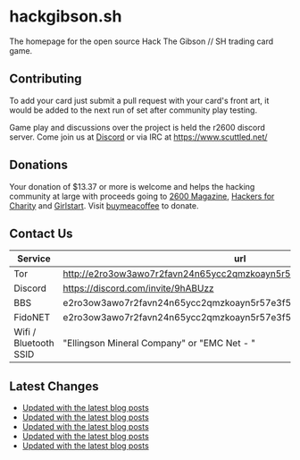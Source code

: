 # hackgibson.sh
The homepage for the open source Hack The Gibson // SH trading card game.


## Contributing

To add your card just submit a pull request with your card's front art, it would be added to the next run of set after community play testing.

Game play and discussions over the project is held the r2600 discord server. Come join us at [Discord](https://discord.com/invite/9hABUzz) or via IRC at https://www.scuttled.net/


## Donations

Your donation of $13.37 or more is welcome and helps the hacking community at large with proceeds going to [2600 Magazine](https://2600.com/), [Hackers for Charity](https://hackersforcharity.org) and [Girlstart](https://girlstart.org).  Visit [buymeacoffee](https://www.buymeacoffee.com/hackgibson.sh) to donate.


## Contact Us

Service | url
-|-
Tor | http://e2ro3ow3awo7r2favn24n65ycc2qmzkoayn5r57e3f56nvjwdcgg32ad.onion
Discord | https://discord.com/invite/9hABUzz
BBS | e2ro3ow3awo7r2favn24n65ycc2qmzkoayn5r57e3f56nvjwdcgg32ad.onion:23
FidoNET | e2ro3ow3awo7r2favn24n65ycc2qmzkoayn5r57e3f56nvjwdcgg32ad.onion:24554
Wifi / Bluetooth SSID | "Ellingson Mineral Company" or "EMC Net - <fidonet address>"

## Latest Changes
<!-- BLOG-POST-LIST:START -->
- [Updated with the latest blog posts](https://github.com/DFW2600/hackgibson.sh/commit/cd022381d7332cbd6a7e1829e8c2fc5b4a723ad8)
- [Updated with the latest blog posts](https://github.com/DFW2600/hackgibson.sh/commit/0ddc60a508acfa63dc9de40c940b94856c361794)
- [Updated with the latest blog posts](https://github.com/DFW2600/hackgibson.sh/commit/fd3435f17945b0b0e2caf9f4b8f45592309d2955)
- [Updated with the latest blog posts](https://github.com/DFW2600/hackgibson.sh/commit/cc4db0ba01f0f083e14f164af839fbebd83ff056)
- [Updated with the latest blog posts](https://github.com/DFW2600/hackgibson.sh/commit/f02c55ff64e62f33b1a7d2dfc8a3f1d656b35977)
<!-- BLOG-POST-LIST:END -->
